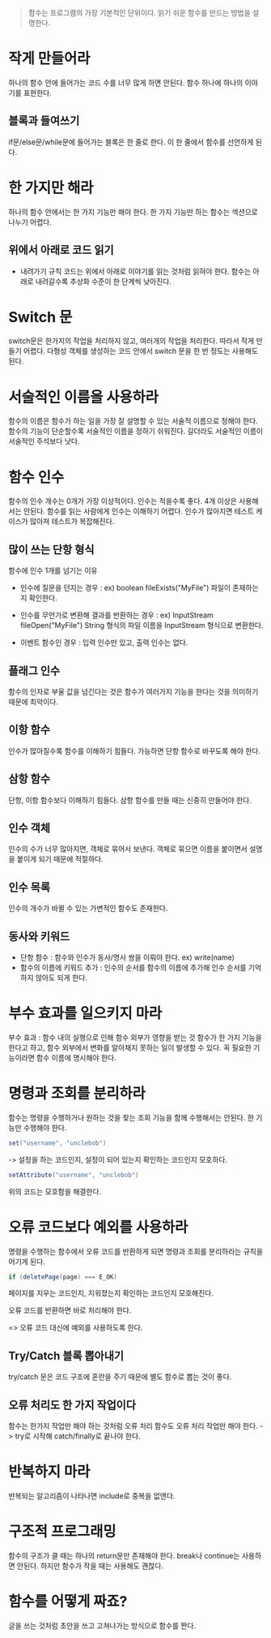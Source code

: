 > 함수는 프로그램의 가장 기본적인 단위이다.
읽기 쉬운 함수를 만드는 방법을 설명한다.

# 작게 만들어라
하나의 함수 안에 들어가는 코드 수를 너무 많게 하면 안된다.
함수 하나에 하나의 이야기를 표현한다.
## 블록과 들여쓰기
if문/else문/while문에 들어가는 블록은 한 줄로 한다.
이 한 줄에서 함수를 선언하게 된다.

# 한 가지만 해라
하나의 함수 안에서는 한 가지 기능만 해야 한다.
한 가지 기능만 하는 함수는 섹션으로 나누기 어렵다.
## 위에서 아래로 코드 읽기
- 내려가기 규칙
코드는 위에서 아래로 이야기를 읽는 것처럼 읽혀야 한다.
함수는 아래로 내려갈수록 추상화 수준이 한 단계씩 낮아진다.

# Switch 문
switch문은 한가지의 작업을 처리하지 않고, 여러개의 작업을 처리한다. 따라서 작게 만들기 어렵다.
다형성 객체를 생성하는 코드 안에서 switch 문을 한 번 정도는 사용해도 된다.
# 서술적인 이름을 사용하라
함수의 이름은 함수가 하는 일을 가장 잘 설명할 수 있는 서술적 이름으로 정해야 한다. 함수의 기능이 단순할수록 서술적인 이름을 정하기 쉬워진다. 길더라도 서술적인 이름이 서술적인 주석보다 낫다.
# 함수 인수
함수의 인수 개수는 0개가 가장 이상적이다. 인수는 적을수록 좋다. 4개 이상은 사용해서는 안된다.
함수를 읽는 사람에게 인수는 이해하기 어렵다. 인수가 많아지면 테스트 케이스가 많아져 테스트가 복잡해진다.

## 많이 쓰는 단항 형식
함수에 인수 1개를 넘기는 이유
- 인수에 질문을 던지는 경우
: ex) boolean fileExists("MyFile")
파일이 존재하는지 확인한다.

- 인수를 무언가로 변환해 결과를 반환하는 경우
: ex) InputStream fileOpen("MyFile")
String 형식의 파일 이름을 InputStream 형식으로 변환한다.

- 이벤트 함수인 경우
: 입력 인수만 있고, 출력 인수는 없다.

## 플래그 인수
함수의 인자로 부울 값을 넘긴다는 것은 함수가 여러가지 기능을 한다는 것을 의미하기 때문에 최악이다.
## 이항 함수
인수가 많아질수록 함수를 이해하기 힘들다. 가능하면 단항 함수로 바꾸도록 해야 한다.
## 삼항 함수
단항, 이항 함수보다 이해하기 힘들다. 삼항 함수를 만들 때는 신중히 만들어야 한다. 
## 인수 객체
인수의 수가 너무 많아지면, 객체로 묶어서 보낸다.
객체로 묶으면 이름을 붙이면서 설명을 붙이게 되기 때문에 적절하다.
## 인수 목록
인수의 개수가 바뀔 수 있는 가변적인 함수도 존재한다.
## 동사와 키워드
- 단항 함수
: 함수와 인수가 동사/명사 쌍을 이뤄야 한다.
ex) write(name)
- 함수의 이름에 키워드 추가
: 인수의 순서를 함수의 이름에 추가해 인수 순서를 기억하지 않아도 되게 한다.
# 부수 효과를 일으키지 마라
부수 효과 : 함수 내의 실행으로 인해 함수 외부가 영향을 받는 것
함수가 한 가지 기능을 한다고 하고, 함수 외부에서 변화를 알아채지 못하는 일이 발생할 수 있다. 
꼭 필요한 기능이라면 함수 이름에 명시해야 한다.

# 명령과 조회를 분리하라
함수는 명령을 수행하거나 원하는 것을 찾는 조회 기능을 함께 수행해서는 안된다. 한 기능만 수행해야 한다.
```java
set("username", "unclebob")
``` 
-> 설정을 하는 코드인지, 설정이 되어 있는지 확인하는 코드인지 모호하다. 
```java
setAttribute("username", "unclebob")
```
위의 코드는 모호함을 해결한다.
# 오류 코드보다 예외를 사용하라
명령을 수행하는 함수에서 오류 코드를 반환하게 되면 명령과 조회를 분리하라는 규칙을 어기게 된다.
```java
if (deletePage(page) === E_OK)
```
페이지를 지우는 코드인지, 지워졌는지 확인하는 코드인지 모호해진다.

오류 코드를 반환하면 바로 처리해야 한다.

=> 오류 코드 대신에 예외를 사용하도록 한다.

## Try/Catch 블록 뽑아내기
try/catch 문은 코드 구조에 혼란을 주기 때문에 별도 함수로 뽑는 것이 좋다.

## 오류 처리도 한 가지 작업이다
함수는 한가지 작업만 해야 하는 것처럼 오류 처리 함수도 오류 처리 작업만 해야 한다.
-> try로 시작해 catch/finally로 끝나야 한다.

# 반복하지 마라
반복되는 알고리즘이 나타나면 include로 중복을 없앤다.
# 구조적 프로그래밍
함수의 구조가 클 때는 하나의 return문만 존재해야 한다. break나 continue는 사용하면 안된다. 하지만 함수가 작을 때는 사용해도 괜찮다.
# 함수를 어떻게 짜죠?
글을 쓰는 것처럼 초안을 쓰고 고쳐나가는 방식으로 함수를 짠다.